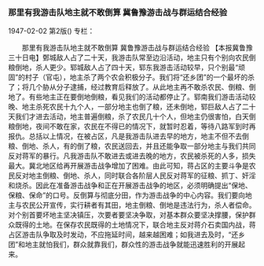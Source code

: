 ### 那里有我游击队地主就不敢倒算  冀鲁豫游击战与群运结合经验

1947-02-02
第2版()
专栏：

　　那里有我游击队地主就不敢倒算
    冀鲁豫游击战与群运结合经验
    【本报冀鲁豫三十日电】鄄城敌人占了二十天，我游击队常至边沿活动，地主只有个别向农民倒粮倒地，杀人更少。郓城敌人占了四十天，郓东我游击活动较早，只个别最“顽固”的村子（官屯），地主杀了两个农会积极分子。我们将“还乡团”的一个最坏的杀了；将几个胁从分子逮捕，经过教育后释放了。从此地主再不敢杀农民、倒粮、倒地了。有些地主正在要倒地倒粮，看见我们的活动都停止了。郓南我们游击活动较晚、地主杀死农民十九个人，一部分地主也倒了粮，还未倒地，郓巨敌人占了二十天我们才进去活动，地主普遍倒粮，杀了农民几十个人，但地主仍很害怕，白天倒粮倒地，夜间不敢在家，农民在不得已的情况下，就暂时忍着，等待八路军到时再报仇。总括以上情况，在被占区，凡是我游击队进去早的地方，地主不但不去倒粮、倒地、杀人，有的倒了粮，农民送回去，并且还能争取一部分地主与我们共同反对蒋军的暴行。凡我游击队不敢进去或进去晚的地方，农民被杀死的人多，损失最大。冀北地区给再开展游击战争增加了困难。由此可知，蒋占区的主要斗争是农民反对地主倒粮、倒地、杀人，同时联合各阶层人民反对蒋军的征粮、抓丁、奸淫和烧杀。因此在准备游击战争和正在开展游击战争的地区，必须明确提出“保地、保粮、保命”的口号。反倒算与彻底分田，作为游击战争的中心内容。我们要向地主与农民公开宣传，实行耕者有其田，地主倒粮、倒地是违法行为，杀人者偿命。对个别首要坏地主坚决镇压，次要者要坚决争取，对基本群众要坚决撑腰，保护群众既得的土地。在保存农民既得的土地情况下，联合地主反对蒋介石卖国内战，蒋占区游击队争取及时发动，不应拖延时间，越来越困难；如我进去及时，“还乡团”和地主就怕我们，群众就靠我们，群众性的游击战争就能迅速胜利的开展起来。
